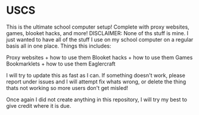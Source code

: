 # USCS
This is the ultimate school computer setup! Complete with proxy websites, games, blooket hacks, and more! DISCLAIMER: None of ths stuff is mine. I just wanted to have all of the stuff I use on my school computer on a regular basis all in one place.
Things this includes: 

Proxy websites + how to use them
Blooket hacks + how to use them
Games 
Bookmarklets + how to use them
Eaglercraft

I will try to update this as fast as I can. If something doesn't work, please report under issues and I will attempt fix whats wrong, or delete the thing thats not working so more users don't get misled!

Once again I did not create anything in this repository, I will try my best to give credit where it is due. 
